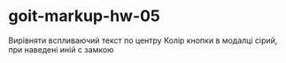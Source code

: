 # goit-markup-hw-05

Вирівняти вспливаючий текст по центру
Колір кнопки в модалці сірий, при наведені иній с замкою

